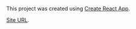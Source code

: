 This project was created using [Create React App](https://github.com/facebook/create-react-app).

[Site URL](https://reactjs.org/).
